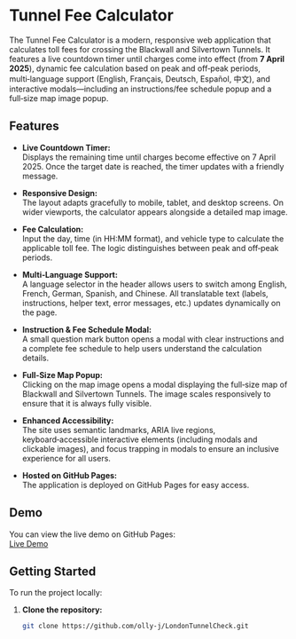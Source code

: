 # Tunnel Fee Calculator

The Tunnel Fee Calculator is a modern, responsive web application that calculates toll fees for crossing the Blackwall and Silvertown Tunnels. It features a live countdown timer until charges come into effect (from **7 April 2025**), dynamic fee calculation based on peak and off‑peak periods, multi‑language support (English, Français, Deutsch, Español, 中文), and interactive modals—including an instructions/fee schedule popup and a full‑size map image popup.

## Features

- **Live Countdown Timer:**  
  Displays the remaining time until charges become effective on 7 April 2025. Once the target date is reached, the timer updates with a friendly message.

- **Responsive Design:**  
  The layout adapts gracefully to mobile, tablet, and desktop screens. On wider viewports, the calculator appears alongside a detailed map image.

- **Fee Calculation:**  
  Input the day, time (in HH:MM format), and vehicle type to calculate the applicable toll fee. The logic distinguishes between peak and off‑peak periods.

- **Multi‑Language Support:**  
  A language selector in the header allows users to switch among English, French, German, Spanish, and Chinese. All translatable text (labels, instructions, helper text, error messages, etc.) updates dynamically on the page.

- **Instruction & Fee Schedule Modal:**  
  A small question mark button opens a modal with clear instructions and a complete fee schedule to help users understand the calculation details.

- **Full‑Size Map Popup:**  
  Clicking on the map image opens a modal displaying the full‑size map of Blackwall and Silvertown Tunnels. The image scales responsively to ensure that it is always fully visible.

- **Enhanced Accessibility:**  
  The site uses semantic landmarks, ARIA live regions, keyboard‑accessible interactive elements (including modals and clickable images), and focus trapping in modals to ensure an inclusive experience for all users.

- **Hosted on GitHub Pages:**  
  The application is deployed on GitHub Pages for easy access.

## Demo

You can view the live demo on GitHub Pages:  
[Live Demo](https://olly-j.github.io/LondonTunnelCheck/)

## Getting Started

To run the project locally:

1. **Clone the repository:**

   ```bash
   git clone https://github.com/olly-j/LondonTunnelCheck.git
